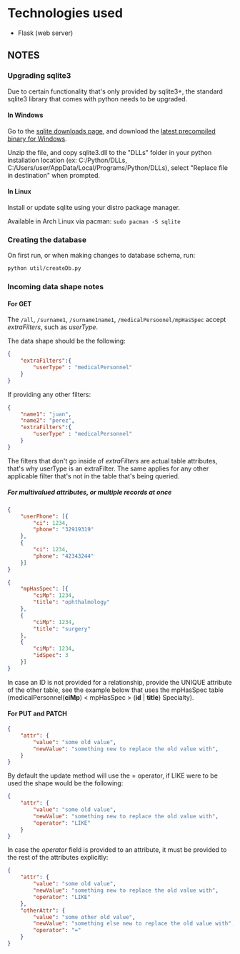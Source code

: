 # Technologies used

- Flask (web server)

## NOTES

### Upgrading sqlite3

Due to certain functionality that's only provided by sqlite3+, the standard sqlite3 library that comes with python needs to be upgraded.

#### In Windows

Go to the [sqlite downloads page](https://www.sqlite.org/download.html), and download the [latest precompiled binary for Windows](https://www.sqlite.org/download.html#win32).

Unzip the file, and copy sqlite3.dll to the "DLLs" folder in your python installation location (ex: C:/Python/DLLs, C:/Users/user/AppData/Local/Programs/Python/DLLs), select "Replace file in destination" when prompted.

#### In Linux

Install or update sqlite using your distro package manager.

Available in Arch Linux via pacman: `sudo pacman -S sqlite`

### Creating the database

On first run, or when making changes to database schema, run:

```sh
python util/createDb.py
```

### Incoming data shape notes

#### For GET

The `/all`, `/surname1`, `/surname1name1`, `/medicalPersoonel/mpHasSpec` accept _extraFilters_, such as _userType_.

The data shape should be the following:

```json
{
    "extraFilters":{
        "userType" : "medicalPersonnel"
    }
}
```

If providing any other filters:

```json
{
    "name1": "juan",
    "name2": "perez",
    "extraFilters":{
        "userType" : "medicalPersonnel"
    }
}
```

The filters that don't go inside of _extraFilters_ are actual table attributes, that's why userType is an extraFilter. The same applies for any other applicable filter that's not in the table that's being queried.

##### For multivalued attributes, or multiple records at once

```json
{
    "userPhone": [{
        "ci": 1234,
        "phone": "32919319"
    },
    {
        "ci": 1234,
        "phone": "42343244"
    }]
}
```

```json
{
    "mpHasSpec": [{
        "ciMp": 1234,
        "title": "ophthalmology"
    },
    {
        "ciMp": 1234,
        "title": "surgery"
    },
    {
        "ciMp": 1234,
        "idSpec": 3
    }]
}
```

In case an ID is not provided for a relationship, provide the UNIQUE attribute of the other table, see the example below that uses the mpHasSpec table (medicalPersonnel(__ciMp__) < mpHasSpec > (__id__ | __title__) Specialty).

#### For PUT and PATCH

```json
{
    "attr": {
        "value": "some old value",
        "newValue": "something new to replace the old value with",
    }
}
```

By default the update method will use the = operator, if LIKE were to be used the shape would be the following:

```json
{
    "attr": {
        "value": "some old value",
        "newValue": "something new to replace the old value with",
        "operator": "LIKE"
    }
}
```

In case the _operator_ field is provided to an attribute, it must be provided to the rest of the attributes explicitly:

```json
{
    "attr": {
        "value": "some old value",
        "newValue": "something new to replace the old value with",
        "operator": "LIKE"
    },
    "otherAttr": {
        "value": "some other old value",
        "newValue": "something else new to replace the old value with",
        "operator": "="
    }
}
```
